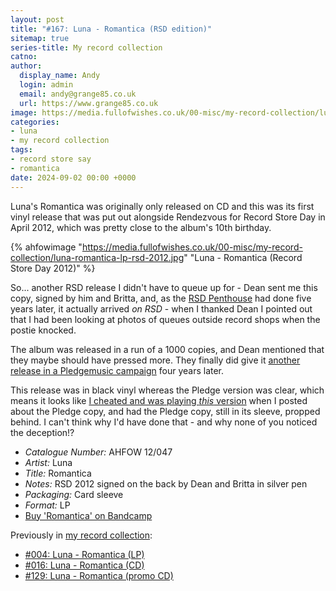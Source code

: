 ```yaml
---
layout: post
title: "#167: Luna - Romantica (RSD edition)"
sitemap: true
series-title: My record collection
catno:
author:
  display_name: Andy
  login: admin
  email: andy@grange85.co.uk
  url: https://www.grange85.co.uk
image: https://media.fullofwishes.co.uk/00-misc/my-record-collection/luna-romantica-lp-rsd-2012.jpg
categories:
- luna
- my record collection
tags:
- record store say
- romantica
date: 2024-09-02 00:00 +0000
---
```

Luna's Romantica was originally only released on CD and this was its first vinyl release that was put out alongside Rendezvous for Record Store Day in April 2012, which was pretty close to the album's 10th birthday.

{% ahfowimage "https://media.fullofwishes.co.uk/00-misc/my-record-collection/luna-romantica-lp-rsd-2012.jpg" "Luna - Romantica (Record Store Day 2012)" %}

So... another RSD release I didn't have to queue up for - Dean sent me this copy, signed by him and Britta, and, as the [RSD Penthouse](/2023/03/20/my-record-collection-018-luna-penthouse-deluxe-2xlp/) had done five years later, it actually arrived _on RSD_ - when I thanked Dean I pointed out that I had been looking at photos of queues outside record shops when the postie knocked.

The album was released in a run of a 1000 copies, and Dean mentioned that they maybe should have pressed more. They finally did give it [another release in a Pledgemusic campaign](/2023/01/30/my-record-collection-004-luna-romantica-lp/) four years later.

This release was in black vinyl whereas the Pledge version was clear, which means it looks like [I cheated and was playing _this_ version](https://media.fullofwishes.co.uk/00-misc/my-record-collection/romantica-lp.jpg) when I posted about the Pledge copy, and had the Pledge copy, still in its sleeve, propped behind. I can't think why I'd have done that - and why none of you noticed the deception!?

 - *Catalogue Number:* AHFOW 12/047
 - *Artist:* Luna
 - *Title:* Romantica
 - *Notes:* RSD 2012 signed on the back by Dean and Britta in silver pen
 - *Packaging:* Card sleeve
 - *Format:* LP
 - [Buy 'Romantica' on Bandcamp](https://luna.bandcamp.com/album/romantica)

Previously in [my record collection](/category/my-record-collection):
 - [#004: Luna - Romantica (LP)](/2023/01/30/my-record-collection-004-luna-romantica-lp/)
 - [#016: Luna - Romantica (CD)](/2023/03/13/my-record-collection-016-luna-romantica-cd/)
 - [#129: Luna - Romantica (promo CD)](/2024/04/22/my-record-collection-129-luna-romantica-promo-cd/)

